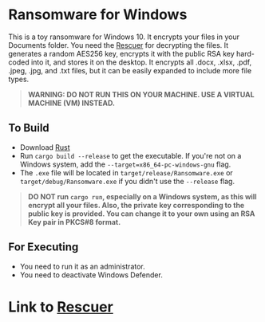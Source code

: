 # Ransomware for Windows

This is a toy ransomware for Windows 10. It encrypts your files in your Documents folder. You need the [Rescuer](https://github.com/SlemimanPzz/Rescuer.git) for decrypting the files. It generates a random AES256 key, encrypts it with the public RSA key hard-coded into it, and stores it on the desktop. It encrypts all .docx, .xlsx, .pdf, .jpeg, .jpg, and .txt files, but it can be easily expanded to include more file types.

> **WARNING: DO NOT RUN THIS ON YOUR MACHINE. USE A VIRTUAL MACHINE (VM) INSTEAD.**

## To Build
- Download [Rust](https://www.rust-lang.org/tools/install)
- Run `cargo build --release` to get the executable. If you're not on a Windows system, add the `--target=x86_64-pc-windows-gnu` flag.
- The `.exe` file will be located in `target/release/Ransomware.exe` or `target/debug/Ransomware.exe` if you didn't use the `--release` flag.

> **DO NOT run `cargo run`, especially on a Windows system, as this will encrypt all your files. Also, the private key corresponding to the public key is provided. You can change it to your own using an RSA Key pair in PKCS#8 format.**

## For Executing
- You need to run it as an administrator.
- You need to deactivate Windows Defender.

# Link to [Rescuer](https://github.com/SlemimanPzz/Rescuer.git)
